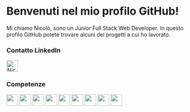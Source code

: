 <head>
  <!-- Altri tag head -->
  <link rel="stylesheet" href="[https://cdnjs.cloudflare.com/ajax/libs/font-awesome/6.5.2/css/all.min.css](https://cdnjs.cloudflare.com/ajax/libs/font-awesome/6.5.2/css/all.min.css)">
</head>

# Benvenuti nel mio profilo GitHub!

Mi chiamo Nicolò, sono un Junior Full Stack Web Developer. In questo profilo GitHub potete trovare alcuni dei progetti a cui ho lavorato.

<div>
  <h3>Contatto LinkedIn</h3>
  <span>
    <a style="text-decoration:none" href="https://www.linkedin.com/in/nicol%C3%B2-manunta-5203332ba/">
      <img align="center" alt="Nicolò Manunta LinkedIn" width="30px" src="https://github.com/adityakamath16/adityakamath16/blob/master/images/connect_with_me_images/linkedin.svg" />
    </a>
  </span>
</div>
 <h3>Competenze</h3>
<img align="center" alt="" width="30px" src="https://github.com/adityakamath16/adityakamath16/blob/master/images/Programming_languages/logo-html-5.png" />
<img align="center" alt="" width="30px" src="" />
<img align="center" alt="" width="30px" src="" />
<img align="center" alt="" width="30px" src="" />
<img align="center" alt="" width="30px" src="" />
<img align="center" alt="" width="30px" src="" />
<img align="center" alt="" width="30px" src="" />
<img align="center" alt="" width="30px" src="" />
<img align="center" alt="" width="30px" src="" />

